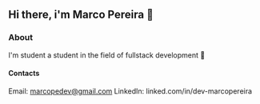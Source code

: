 ## Hi there, i'm Marco Pereira :pushpin:

### About
I'm student a student in the field of fullstack development :construction_worker:

#### Contacts
Email: marcopedev@gmail.com
LinkedIn: linked.com/in/dev-marcopereira
